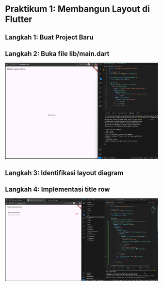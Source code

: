 #  Praktikum 1: Membangun Layout di Flutter

## Langkah 1: Buat Project Baru

## Langkah 2: Buka file lib/main.dart

![alt text](image.png)

## Langkah 3: Identifikasi layout diagram

## Langkah 4: Implementasi title row

![alt text](image-1.png)